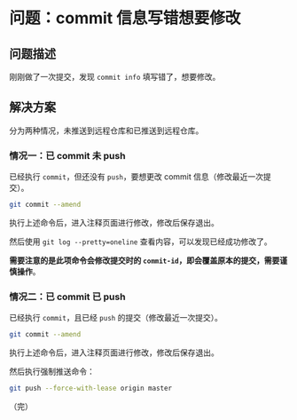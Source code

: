 # 问题：commit 信息写错想要修改

## 问题描述

刚刚做了一次提交，发现 `commit info` 填写错了，想要修改。

## 解决方案

分为两种情况，未推送到远程仓库和已推送到远程仓库。

### 情况一：已 commit 未 push

已经执行 `commit`，但还没有 `push`，要想更改 commit 信息（修改最近一次提交）。

```bash
git commit --amend
```

执行上述命令后，进入注释页面进行修改，修改后保存退出。

然后使用 `git log --pretty=oneline` 查看内容，可以发现已经成功修改了。

**需要注意的是此项命令会修改提交时的 `commit-id`，即会覆盖原本的提交，需要谨慎操作**。

### 情况二：已 commit 已 push

已经执行 `commit`，且已经 `push` 的提交（修改最近一次提交）。

```bash
git commit --amend
```

执行上述命令后，进入注释页面进行修改，修改后保存退出。

然后执行强制推送命令：

```bash
git push --force-with-lease origin master
```

（完）

